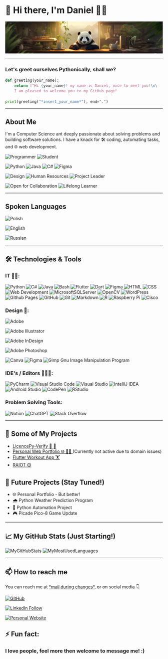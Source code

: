 # 👋 Hi there, I'm Daniel 👨‍💻

![Banner](banner2.png)

---

### Let's greet ourselves Pythonically, shall we?
```python
def greeting(your_name):
    return f"Hi {your_name}! my name is Daniel, nice to meet you!\n\
    I am pleased to welcome you to my GitHub page"

print(greeting("*insert_your_name*"), end=".")
```
---

## About Me
I'm a Computer Science ant deeply passionate about solving problems and building software solutions. I have a knack for 🛠️ coding, automating tasks, and 🌐 web development.

![Programmer](https://img.shields.io/badge/-Programmer-333333?style=for-the-badge)
![Student](https://img.shields.io/badge/-Student-blue?style=for-the-badge)

![Python](https://img.shields.io/badge/-Python-3776AB?style=for-the-badge&logo=python&logoColor=white)
![Java](https://img.shields.io/badge/java-%23ED8B00.svg?style=for-the-badge&logo=openjdk&logoColor=white)
![C#](https://img.shields.io/badge/-C%23-239120?style=for-the-badge&logo=c-sharp&logoColor=white)
![Figma](https://img.shields.io/badge/-Figma-F24E1E?style=for-the-badge&logo=figma&logoColor=white)

![Design](https://img.shields.io/badge/Design-Enthusiast-F50057?style=for-the-badge&logo=adobe&logoColor=white)
![Human Resources](https://img.shields.io/badge/HR-Advocate-4CAF50?style=for-the-badge&logo=human-rights&logoColor=white)
![Project Leader](https://img.shields.io/badge/Project_Leader-Leading-orange?style=for-the-badge&logo=leader&logoColor=white)

![Open for Collaboration](https://img.shields.io/badge/Always_Open_for_Collaboration!-brightgreen?style=for-the-badge&logo=users&logoColor=white)
![Lifelong Learner](https://img.shields.io/badge/Lifelong_Learner-better_every_day!-007ACC?style=for-the-badge&logo=minds&logoColor=white)

---

## Spoken Languages
![Polish](https://img.shields.io/badge/Polish-TAK_/_YES-00509E?style=for-the-badge&logo=wikipedia&logoColor=white)

![English](https://img.shields.io/badge/English-Yes-green?style=for-the-badge&logo=wikipedia&logoColor=white)

![Russian](https://img.shields.io/badge/Russian-Да_/_Yes-00509E?style=for-the-badge&logo=wikipedia&logoColor=white)

---

## 🛠️ Technologies & Tools

### IT 👨‍💻:
![Python](https://img.shields.io/badge/-Python-3776AB?logo=python&logoColor=white)
![C#](https://img.shields.io/badge/-C%23-239120?logo=c-sharp&logoColor=white)
![Java](https://img.shields.io/badge/-Java-007396?logo=java&logoColor=white)
![Bash](https://img.shields.io/badge/-Bash-4EAA25?logo=gnu-bash&logoColor=white)
![Flutter](https://img.shields.io/badge/-Flutter-02569B?logo=flutter&logoColor=white)
![Dart](https://img.shields.io/badge/dart-%230175C2?.svg?style=for-the-badge&logo=dart&logoColor=white)
![Figma](https://img.shields.io/badge/-Figma-F24E1E?logo=figma&logoColor=white)
![HTML](https://img.shields.io/badge/-HTML-E34F26?logo=html5&logoColor=white)
![CSS](https://img.shields.io/badge/-CSS-1572B6?logo=css3&logoColor=white)
![Web Development](https://img.shields.io/badge/Web_Development-333333??style=for-the-badge&logo=HTML5&logoColor=white)
![MicrosoftSQLServer](https://img.shields.io/badge/Microsoft%20SQL%20Server-CC2927??style=for-the-badge&logo=microsoft%20sql%20server&logoColor=white)
![OpenCV](https://img.shields.io/badge/opencv-%23white?.svg?style=for-the-badge&logo=opencv&logoColor=white)
![WordPress](https://img.shields.io/badge/WordPress-%23117AC9?.svg?style=for-the-badge&logo=WordPress&logoColor=white)
![Github Pages](https://img.shields.io/badge/github%20pages-121013??style=for-the-badge&logo=github&logoColor=white)
![GitHub](https://img.shields.io/badge/github-%23121011?.svg?style=for-the-badge&logo=github&logoColor=white)
![Git](https://img.shields.io/badge/git-%23F05033?.svg?style=for-the-badge&logo=git&logoColor=white)
![Markdown](https://img.shields.io/badge/markdown-%23000000?.svg?style=for-the-badge&logo=markdown&logoColor=white)
![R](https://img.shields.io/badge/r-%23276DC3?.svg?style=for-the-badge&logo=r&logoColor=white)
![Raspberry Pi](https://img.shields.io/badge/-RaspberryPi-C51A4A??style=for-the-badge&logo=Raspberry-Pi)
![Cisco](https://img.shields.io/badge/cisco-%23049fd9?.svg?style=for-the-badge&logo=cisco&logoColor=black)

### Design 🎨:

![Adobe](https://img.shields.io/badge/adobe_tools-%23FF0000.svg?style=for-the-badge&logo=adobe&logoColor=white)

![Adobe Illustrator](https://img.shields.io/badge/adobe%20illustrator-%23FF9A00.svg?style=for-the-badge&logo=adobe%20illustrator&logoColor=white)

![Adobe InDesign](https://img.shields.io/badge/Adobe%20InDesign-49021F?style=for-the-badge&logo=adobeindesign&logoColor=white)

![Adobe Photoshop](https://img.shields.io/badge/adobe%20photoshop-%2331A8FF.svg?style=for-the-badge&logo=adobe%20photoshop&logoColor=white)

![Canva](https://img.shields.io/badge/Canva-%2300C4CC.svg?style=for-the-badge&logo=Canva&logoColor=white)
![Figma](https://img.shields.io/badge/figma-%23F24E1E.svg?style=for-the-badge&logo=figma&logoColor=white)
![Gimp Gnu Image Manipulation Program](https://img.shields.io/badge/Gimp-657D8B?style=for-the-badge&logo=gimp&logoColor=FFFFFF)

### IDE's / Editors 🧑🏽‍💻:
![PyCharm](https://img.shields.io/badge/pycharm-143?style=for-the-badge&logo=pycharm&logoColor=black&color=black&labelColor=green)
![Visual Studio Code](https://img.shields.io/badge/Visual%20Studio%20Code-0078d7.svg?style=for-the-badge&logo=visual-studio-code&logoColor=white)
![Visual Studio](https://img.shields.io/badge/-Visual%20Studio-5C2D91?style=for-the-badge&logo=visual-studio&logoColor=white)
![IntelliJ IDEA](https://img.shields.io/badge/IntelliJIDEA-000000.svg?style=for-the-badge&logo=intellij-idea&logoColor=white)
![Android Studio](https://img.shields.io/badge/Android%20Studio-3DDC84.svg?style=for-the-badge&logo=android-studio&logoColor=white)
![CodePen](https://img.shields.io/badge/CodePen-white?style=for-the-badge&logo=codepen&logoColor=black)
![RStudio](https://img.shields.io/badge/RStudio-4285F4?style=for-the-badge&logo=rstudio&logoColor=white)

### Problem Solving Tools:
![Notion](https://img.shields.io/badge/Notion-%23000000.svg?style=for-the-badge&logo=notion&logoColor=white)
![ChatGPT](https://img.shields.io/badge/chatGPT-74aa9c?style=for-the-badge&logo=openai&logoColor=white)
![Stack Overflow](https://img.shields.io/badge/-Stackoverflow-FE7A16?style=for-the-badge&logo=stack-overflow&logoColor=white)


---
## 🚀 Some of My Projects

- [LicencePy-Verify 🚧 :car: ](https://github.com/34panda/LicencePy-Verify)
- [Personal Web Portfolio 🌐 👨‍🚀 ]() (Currently not active due to domain issues)
- [Flutter Workout App 🏋️ ](https://github.com/34panda/flutter_workout_app)
- [RAIOT 🟡](https://github.com/34panda/docsify)
  
## 🚀 Future Projects (Stay Tuned!)

- 🌐 Personal Portfolio - But better!
- 🌧️ Python Weather Prediction Program
- 🔧 Python Automation Project
- 🎮 Picade Pico-8 Game Update
  
---

## 📈 My GitHub Stats (Just Starting!)

<p>
    <img height="160em" alt="MyGitHubStats" src="https://github-readme-stats.vercel.app/api?username=34panda&theme=nord&show_icons=true&count_private=true&hide_border=true">
    <img height="160em" alt="MyMostUsedLanguages" src="https://github-readme-stats.vercel.app/api/top-langs/?username=34panda&layout=compact&theme=nord&hide_border=true">
</p>


---

## 📫 How to reach me

You can reach me at [\*mail during changes\*](), or on social media 👇

[![GitHub](https://img.shields.io/badge/GitHub-let's_talk!-FF572?style=for-the-badge&logo=github)](http://www.github.com/34panda)

[![LinkedIn Follow](https://img.shields.io/badge/LinkedIn-Follow%20Me-blue?style=for-the-badge&logo=linkedin)](https://www.linkedin.com/in/yourusername/)

[![Personal Website](https://img.shields.io/badge/Personal_Website-Visit_Me-FF5722?style=for-the-badge&logo=google-chrome)](http://www.yourpersonalwebsite.com)

## ⚡ Fun fact: 
### I love people, feel more then welcome to message me! :)
